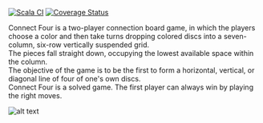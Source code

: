 [![Scala CI](https://github.com/sehirsig/connectFour/actions/workflows/scala.yml/badge.svg?branch=SA-06_Docker&kill_cache=1)](https://github.com/sehirsig/connectFour/actions/workflows/scala.yml)
[![Coverage Status](https://coveralls.io/repos/github/sehirsig/connectFour/badge.svg?branch=SA-06_Docker)](https://coveralls.io/github/sehirsig/connectFour?branch=SA-06_Docker)


Connect Four is a two-player connection board game, in which the players choose a color and then take turns dropping colored discs into a seven-column, six-row vertically suspended grid. \
The pieces fall straight down, occupying the lowest available space within the column. \
The objective of the game is to be the first to form a horizontal, vertical, or diagonal line of four of one's own discs. \
Connect Four is a solved game. The first player can always win by playing the right moves. 

![alt text](https://github.com/sehirsig/connectFour/blob/master/GuiImage.png)
 

